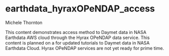 # earthdata_hyraxOPeNDAP_access
Michele Thornton

This content demonstrates access method to Daymet data in NASA Earthdata AWS cloud through the Hyrax OPeNDAP data service.
This content is planned on a for updated tutorials to Daymet data in NASA Earthdata Cloud.  Hyrax OPeNDAP services are not yet ready for prime time.

